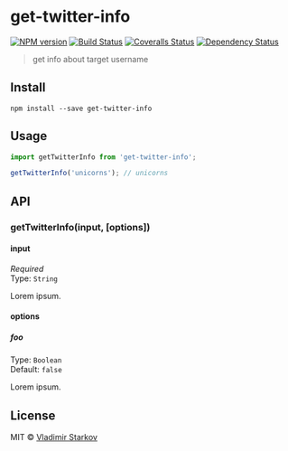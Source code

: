 # get-twitter-info

[![NPM version][npm-image]][npm-url]
[![Build Status][travis-image]][travis-url]
[![Coveralls Status][coveralls-image]][coveralls-url]
[![Dependency Status][depstat-image]][depstat-url]

> get info about target username

## Install

    npm install --save get-twitter-info

## Usage

```js
import getTwitterInfo from 'get-twitter-info';

getTwitterInfo('unicorns'); // unicorns
```

## API

### getTwitterInfo(input, [options])

#### input

*Required*  
Type: `String`

Lorem ipsum.

#### options

##### foo

Type: `Boolean`  
Default: `false`

Lorem ipsum.

## License

MIT © [Vladimir Starkov](https://iamstarkov.com)

[npm-url]: https://npmjs.org/package/get-twitter-info
[npm-image]: https://img.shields.io/npm/v/get-twitter-info.svg?style=flat-square

[travis-url]: https://travis-ci.org/iamstarkov/get-twitter-info
[travis-image]: https://img.shields.io/travis/iamstarkov/get-twitter-info.svg?style=flat-square

[coveralls-url]: https://coveralls.io/r/iamstarkov/get-twitter-info
[coveralls-image]: https://img.shields.io/coveralls/iamstarkov/get-twitter-info.svg?style=flat-square

[depstat-url]: https://david-dm.org/iamstarkov/get-twitter-info
[depstat-image]: https://david-dm.org/iamstarkov/get-twitter-info.svg?style=flat-square
